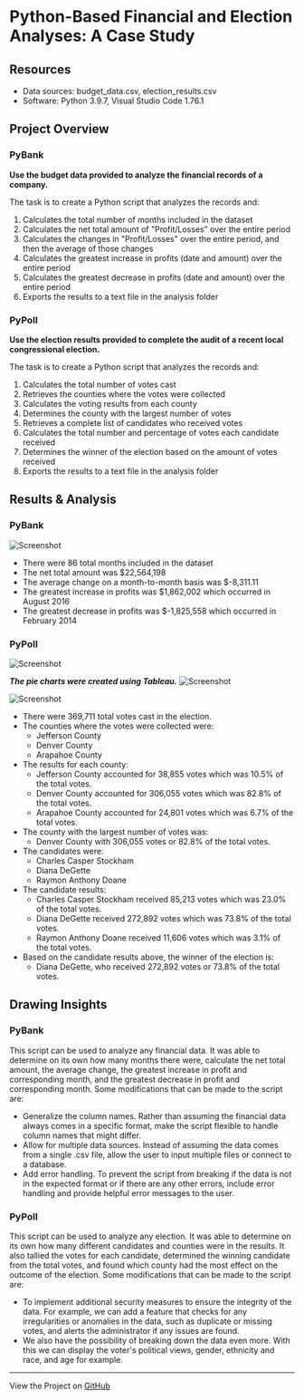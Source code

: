 # Python-Based Financial and Election Analyses: A Case Study

## Resources
- Data sources: budget_data.csv, election_results.csv
- Software: Python 3.9.7, Visual Studio Code 1.76.1

## Project Overview
### PyBank
**Use the budget data provided to analyze the financial records of a company.**

The task is to create a Python script that analyzes the records and:
1. Calculates the total number of months included in the dataset
2. Calculates the net total amount of "Profit/Losses" over the entire period
3. Calculates the changes in "Profit/Losses" over the entire period, and then the average of those changes
4. Calculates the greatest increase in profits (date and amount) over the entire period
5. Calculates the greatest decrease in profits (date and amount) over the entire period
6. Exports the results to a text file in the analysis folder

### PyPoll
**Use the election results provided to complete the audit of a recent local congressional election.**

The task is to create a Python script that analyzes the records and:

1. Calculates the total number of votes cast
2. Retrieves the counties where the votes were collected
3. Calculates the voting results from each county
4. Determines the county with the largest number of votes
5. Retrieves a complete list of candidates who received votes
6. Calculates the total number and percentage of votes each candidate received
7. Determines the winner of the election based on the amount of votes received
8. Exports the results to a text file in the analysis folder

## Results & Analysis
### PyBank
![Screenshot](PyBank/Images/Budget_analysis.PNG)

- There were 86 total months included in the dataset
- The net total amount was $22,564,198
- The average change on a month-to-month basis was $-8,311.11
- The greatest increase in profits was $1,862,002 which occurred in August 2016
- The greatest decrease in profits was $-1,825,558 which occurred in February 2014

### PyPoll
![Screenshot](PyPoll/Images/election_analysis.PNG)

***The pie charts were created using Tableau.***
![Screenshot](PyPoll/Images/cnty_res.PNG)

![Screenshot](PyPoll/Images/cand_res.PNG)

- There were 369,711 total votes cast in the election.
- The counties where the votes were collected were:
    - Jefferson County
    - Denver County
    - Arapahoe County
- The results for each county:
    - Jefferson County accounted for 38,855 votes which was 10.5% of the total votes.
    - Denver County accounted for 306,055 votes which was 82.8% of the total votes.
    - Arapahoe County accounted for 24,801 votes which was 6.7% of the total votes.
- The county with the largest number of votes was:
    - Denver County with 306,055 votes or 82.8% of the total votes.
- The candidates were:
    - Charles Casper Stockham
    - Diana DeGette
    - Raymon Anthony Doane
- The candidate results:
    - Charles Casper Stockham received 85,213 votes which was 23.0% of the total votes.
    - Diana DeGette received 272,892 votes which was 73.8% of the total votes.
    - Raymon Anthony Doane received 11,606 votes which was 3.1% of the total votes.
- Based on the candidate results above, the winner of the election is:
    - Diana DeGette, who received 272,892 votes or 73.8% of the total votes.

## Drawing Insights

### PyBank
This script can be used to analyze any financial data. It was able to determine on its own how many months there were, calculate the net total amount, the average change, the greatest increase in profit and corresponding month, and the greatest decrease in profit and corresponding month. Some modifications that can be made to the script are:
- Generalize the column names. Rather than assuming the financial data always comes in a specific format, make the script flexible to handle column names that might differ.
- Allow for multiple data sources. Instead of assuming the data comes from a single .csv file, allow the user to input multiple files or connect to a database.
- Add error handling. To prevent the script from breaking if the data is not in the expected format or if there are any other errors, include error handling and provide helpful error messages to the user.

### PyPoll
This script can be used to analyze any election. It was able to determine on its own how many different candidates and counties were in the results. It also tallied the votes for each candidate, determined the winning candidate from the total votes, and found which county had the most effect on the outcome of the election. Some modifications that can be made to the script are:
- To implement additional security measures to ensure the integrity of the data. For example, we can add a feature that checks for any irregularities or anomalies in the data, such as duplicate or missing votes, and alerts the administrator if any issues are found. 
- We also have the possibility of breaking down the data even more. With this we can display the voter's political views, gender, ethnicity and race, and age for example.
---
View the Project on [GitHub](https://github.com/kenlo94/financial_election_analysis)
